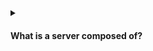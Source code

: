 
<details><summary><h4>What is a server composed of?</h4></summary>
  
<br>

##### A server is composed by:

- Compute: CPU 
- Memory: RAM 
- Storage: Data
- Database: Store data in a structured way
- Network: Routers, switch, DNS server
  - Network: cables, routers and servers connected with each other
  - Router: a networking device that forwards data packets between computer networks. They know where to send your packets on the internet!
  - Switch: takes a packet and send it to the correct server / client on your network

 <div alignr="center">
<img src="https://thumbs2.imgbox.com/c6/e8/H9K98LHQ_t.png" />
 </div>


##### Not a long time ago, that was the way to build an infrastructure (traditional IT approach):
 <div alignr="center">
<img src="https://thumbs2.imgbox.com/4b/02/AKnOfE3s_t.png" />
 </div>

##### Problems with traditional IT approach

- Pay for the rent for the data center
- Pay for powe supply, cooling, maintenance
- Adding and replacing hardware takes time
- Scaling is limited
- Hire 24/7 team to monitor the infrastructure
- How to deal with disasters? (easthquake, power shutdown, fire...)

Can all this be externalized?

</details>
